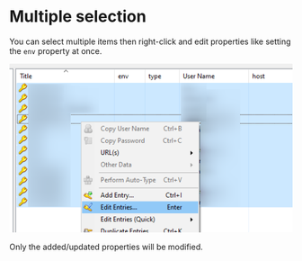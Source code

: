 # Multiple selection

You can select multiple items then right-click and edit properties like setting the `env` property at once.

![Multiple selection](./images/multiple_selection.png)

Only the added/updated properties will be modified.
